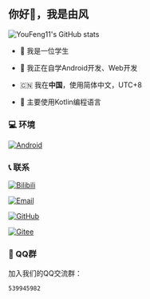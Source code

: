## 你好👋，我是由风

![YouFeng11's GitHub stats](https://github-readme-stats.vercel.app/api?username=youfeng11)

- 👻 我是一位学生

- 🌱 我正在自学Android开发、Web开发

- 🇨🇳 我在**中国**，使用简体中文，UTC+8

- 🤖 主要使用Kotlin编程语言

### 💻 环境

[![Android](https://img.shields.io/badge/Android-34A853?style=flat-square&logo=android&logoColor=FFFFFF&labelColor=34A853)](https://www.android.com)

### 📞 联系

[![Bilibili](https://img.shields.io/badge/%40由风11-FF6699?style=flat-square&logo=bilibili&logoColor=FFFFFF&labelColor=FF6699)](https://b23.tv/HMTezn9)

[![Email](https://img.shields.io/badge/youfeng11%40outlook.com-53A9F2?style=flat-square&logo=mailbox.org&logoColor=FFFFFF&labelColor=53A9F2)](mailto:youfeng11@outlook.com)

[![GitHub](https://img.shields.io/badge/%40youfeng11-181717?style=flat-square&logo=github&logoColor=FFFFFF&labelColor=181717)](https://github.com/youfeng11)

[![Gitee](https://img.shields.io/badge/%40YouFeng11-C71D23?style=flat-square&logo=gitee&logoColor=FFFFFF&labelColor=C71D23)](https://gitee.com/YouFeng11)

### 🐧 QQ群

加入我们的QQ交流群：
```
539945982
